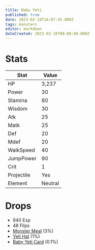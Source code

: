 ```yaml
---
title: Baby Yeti
published: true
date: 2023-02-18T16:07:45.000Z
tags: monsters
editor: markdown
dateCreated: 2023-02-16T00:00:00.000Z
---
```


# Stats
|Stat|Value|
|-|-|
|HP|3,237|
|Power|30|
|Stamina|80|
|Wisdom|30|
|Atk|25|
|Matk|25|
|Def|20|
|Mdef|20|
|WalkSpeed|40|
|JumpPower|90|
|Crit|1|
|Projectile|Yes|
|Element|Neutral|

# Drops
 * 940 Exp
 * 48 Flips
 * [Monster Meal](/items/monster-meal.md) (3%)
 * [Yeti Hat](/items/yeti-hat.md) (1%)
 * [Baby Yeti Card](/items/baby-yeti-card.md) (0.1%)
